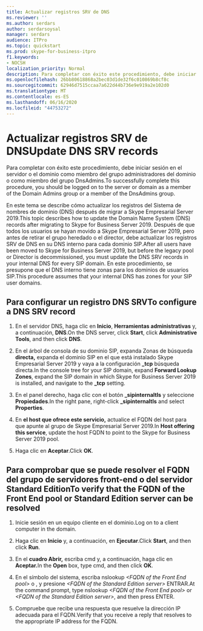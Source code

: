 ```yaml
---
title: Actualizar registros SRV de DNS
ms.reviewer: ''
ms.author: serdars
author: serdarsoysal
manager: serdars
audience: ITPro
ms.topic: quickstart
ms.prod: skype-for-business-itpro
f1.keywords:
- NOCSH
localization_priority: Normal
description: Para completar con éxito este procedimiento, debe iniciar sesión en el servidor o el dominio como miembro del grupo administradores del dominio o como miembro del grupo DnsAdmins.
ms.openlocfilehash: 26bb80618868a2bec03d1de32f6c010869b8cf8c
ms.sourcegitcommit: 62946d7515ccaa7a622d44b736e9e919a2e102d0
ms.translationtype: MT
ms.contentlocale: es-ES
ms.lasthandoff: 06/16/2020
ms.locfileid: "44753272"
---
```

# <a name="update-dns-srv-records"></a><span data-ttu-id="243cb-103">Actualizar registros SRV de DNS</span><span class="sxs-lookup"><span data-stu-id="243cb-103">Update DNS SRV records</span></span>

<span data-ttu-id="243cb-104">Para completar con éxito este procedimiento, debe iniciar sesión en el servidor o el dominio como miembro del grupo administradores del dominio o como miembro del grupo DnsAdmins.</span><span class="sxs-lookup"><span data-stu-id="243cb-104">To successfully complete this procedure, you should be logged on to the server or domain as a member of the Domain Admins group or a member of the DnsAdmins group.</span></span>
  
<span data-ttu-id="243cb-105">En este tema se describe cómo actualizar los registros del Sistema de nombres de dominio (DNS) después de migrar a Skype Empresarial Server 2019.</span><span class="sxs-lookup"><span data-stu-id="243cb-105">This topic describes how to update the Domain Name System (DNS) records after migrating to Skype for Business Server 2019.</span></span> <span data-ttu-id="243cb-106">Después de que todos los usuarios se hayan movido a Skype Empresarial Server 2019, pero antes de retirar el grupo heredado o el director, debe actualizar los registros SRV de DNS en su DNS interno para cada dominio SIP.</span><span class="sxs-lookup"><span data-stu-id="243cb-106">After all users have been moved to Skype for Business Server 2019, but before the legacy pool or Director is decommissioned, you must update the DNS SRV records in your internal DNS for every SIP domain.</span></span> <span data-ttu-id="243cb-107">En este procedimiento, se presupone que el DNS interno tiene zonas para los dominios de usuarios SIP.</span><span class="sxs-lookup"><span data-stu-id="243cb-107">This procedure assumes that your internal DNS has zones for your SIP user domains.</span></span>
  
## <a name="to-configure-a-dns-srv-record"></a><span data-ttu-id="243cb-108">Para configurar un registro DNS SRV</span><span class="sxs-lookup"><span data-stu-id="243cb-108">To configure a DNS SRV record</span></span>

1. <span data-ttu-id="243cb-109">En el servidor DNS, haga clic en **Inicio**, **Herramientas administrativas** y, a continuación, **DNS**.</span><span class="sxs-lookup"><span data-stu-id="243cb-109">On the DNS server, click **Start**, click **Administrative Tools**, and then click **DNS**.</span></span>
    
2. <span data-ttu-id="243cb-110">En el árbol de consola de su dominio SIP, expanda Zonas de búsqueda **directa,** expanda el dominio SIP en el que está instalado Skype Empresarial Server 2019 y vaya a la configuración **_tcp** búsqueda directa.</span><span class="sxs-lookup"><span data-stu-id="243cb-110">In the console tree for your SIP domain, expand **Forward Lookup Zones**, expand the SIP domain in which Skype for Business Server 2019 is installed, and navigate to the **_tcp** setting.</span></span> 
    
3. <span data-ttu-id="243cb-111">En el panel derecho, haga clic con el botón **_sipinternaltls** y seleccione **Propiedades**.</span><span class="sxs-lookup"><span data-stu-id="243cb-111">In the right pane, right-click **_sipinternaltls** and select **Properties**.</span></span>
    
4. <span data-ttu-id="243cb-112">En **el host que ofrece este servicio,** actualice el FQDN del host para que apunte al grupo de Skype Empresarial Server 2019.</span><span class="sxs-lookup"><span data-stu-id="243cb-112">In **Host offering this service**, update the host FQDN to point to the Skype for Business Server 2019 pool.</span></span>
    
5. <span data-ttu-id="243cb-113">Haga clic en **Aceptar**.</span><span class="sxs-lookup"><span data-stu-id="243cb-113">Click **OK**.</span></span>
    
## <a name="to-verify-that-the-fqdn-of-the-front-end-pool-or-standard-edition-server-can-be-resolved"></a><span data-ttu-id="243cb-114">Para comprobar que se puede resolver el FQDN del grupo de servidores front-end o del servidor Standard Edition</span><span class="sxs-lookup"><span data-stu-id="243cb-114">To verify that the FQDN of the Front End pool or Standard Edition server can be resolved</span></span>

1. <span data-ttu-id="243cb-115">Inicie sesión en un equipo cliente en el dominio.</span><span class="sxs-lookup"><span data-stu-id="243cb-115">Log on to a client computer in the domain.</span></span>
    
2. <span data-ttu-id="243cb-116">Haga clic en **Inicio** y, a continuación, en **Ejecutar**.</span><span class="sxs-lookup"><span data-stu-id="243cb-116">Click **Start**, and then click **Run**.</span></span>
    
3. <span data-ttu-id="243cb-117">En el **cuadro Abrir,** escriba cmd y, a continuación, haga clic en **Aceptar.**</span><span class="sxs-lookup"><span data-stu-id="243cb-117">In the **Open** box, type cmd, and then click **OK**.</span></span>
    
4. <span data-ttu-id="243cb-118">En el símbolo del sistema, escriba nslookup _\<FQDN of the Front End pool\>_ o , y presione  _\<FQDN of the Standard Edition server\>_ ENTRAR.</span><span class="sxs-lookup"><span data-stu-id="243cb-118">At the command prompt, type nslookup _\<FQDN of the Front End pool\>_ or  _\<FQDN of the Standard Edition server\>_, and then press ENTER.</span></span>
    
5. <span data-ttu-id="243cb-119">Compruebe que recibe una respuesta que resuelve la dirección IP adecuada para el FQDN.</span><span class="sxs-lookup"><span data-stu-id="243cb-119">Verify that you receive a reply that resolves to the appropriate IP address for the FQDN.</span></span>
    

